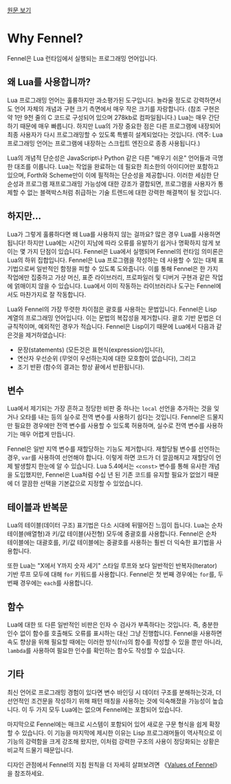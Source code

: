 [원문 보기](https://fennel-lang.org/rationale)

# Why Fennel?

Fennel은 Lua 런타임에서 실행되는 프로그래밍 언어입니다.

## 왜 Lua를 사용합니까?
Lua 프로그래밍 언어는 훌륭하지만 과소평가된 도구입니다. 놀라울 정도로 강력하면서도 언어 자체의 개념과 구현 크기 측면에서 매우 작은 크기를 자랑합니다. (참조 구현은 약 1만 9천 줄의 C 코드로 구성되어 있으며 278kb로 컴파일됩니다.) Lua는 매우 간단하기 때문에 매우 빠릅니다. 하지만 Lua의 가장 중요한 점은 다른 프로그램에 내장되어 최종 사용자가 다시 프로그래밍할 수 있도록 특별히 설계되었다는 것입니다. (역주: Lua 프로그래밍 언어는 프로그램에 내장하는 스크립트 엔진으로 종종 사용됩니다.)

Lua의 개념적 단순성은 JavaScript나 Python 같은 다른 "배우기 쉬운" 언어들과 극명한 대조를 이룹니다. Lua는 작업을 완료하는 데 필요한 최소한의 아이디어만 포함하고 있으며, Forth와 Scheme만이 이에 필적하는 단순성을 제공합니다. 이러한 세심한 단순성과 프로그램 재프로그래밍 가능성에 대한 강조가 결합되면, 프로그램을 사용자가 통제할 수 없는 블랙박스처럼 취급하는 기술 트렌드에 대한 강력한 해결책이 될 것입니다.

## 하지만...
Lua가 그렇게 훌륭하다면 왜 Lua를 사용하지 않는 걸까요? 많은 경우 Lua를 사용하면 됩니다! 하지만 Lua에는 시간이 지남에 따라 오류를 유발하기 쉽거나 명확하지 않게 보이는 몇 가지 단점이 있습니다. Fennel은 Lua에서 실행되며 Fennel의 런타임 의미론은 Lua의 하위 집합입니다. Fennel은 Lua 프로그램을 작성하는 데 사용할 수 있는 대체 표기법으로써 일반적인 함정을 피할 수 있도록 도와줍니다. 이를 통해 Fennel은 한 가지 작업에만 집중하고 가상 머신, 표준 라이브러리, 프로파일러 및 디버거 구현과 같은 작업에 얽매이지 않을 수 있습니다. Lua에서 이미 작동하는 라이브러리나 도구는 Fennel에서도 마찬가지로 잘 작동합니다.

Lua와 Fennel의 가장 뚜렷한 차이점은 괄호를 사용하는 문법입니다. Fennel은 Lisp 계열의 프로그래밍 언어입니다. 이는 문법의 복잡성을 제거합니다. 괄호 기반 문법은 더 규칙적이며, 예외적인 경우가 적습니다. Fennel은 Lisp이기 때문에 Lua에서 다음과 같은것을 제거하였습니다:

 * 문장(statements) (모든것은 표현식(expression)입니다),
 * 연산자 우선순위 (무엇이 우선하는지에 대한 모호함이 없습니다), 그리고
 * 조기 반환 (함수의 결과는 항상 끝에서 반환됩니다).

## 변수
Lua에서 제기되는 가장 흔하고 정당한 비판 중 하나는 `local` 선언을 추가하는 것을 잊거나 오타를 내는 등의 실수로 전역 변수를 사용하기 쉽다는 것입니다. Fennel은 드물지만 필요한 경우에만 전역 변수를 사용할 수 있도록 허용하며, 실수로 전역 변수를 사용하기는 매우 어렵게 만듭니다.

Fennel은 일반 지역 변수를 재할당하는 기능도 제거합니다. 재할당될 변수를 선언하는 경우, `var`를 사용하여 선언해야 합니다. 이렇게 하면 코드가 더 깔끔해지고 재할당이 언제 발생할지 한눈에 알 수 있습니다. Lua 5.4에서는 `<const>` 변수를 통해 유사한 개념을 도입했지만, Fennel은 Lua처럼 수십 년 된 기존 코드를 유지할 필요가 없었기 때문에 더 깔끔한 선택을 기본값으로 지정할 수 있었습니다.

## 테이블과 반복문
Lua의 테이블(데이터 구조) 표기법은 다소 시대에 뒤떨어진 느낌이 듭니다. Lua는 순차 테이블(배열형)과 키/값 테이블(사전형) 모두에 중괄호를 사용합니다. Fennel은 순차 테이블에는 대괄호를, 키/값 테이블에는 중괄호를 사용하는 훨씬 더 익숙한 표기법을 사용합니다.

또한 Lua는 "X에서 Y까지 숫자 세기" 스타일 루프와 보다 일반적인 반복자(Iterator) 기반 루프 모두에 대해 `for` 키워드를 사용합니다. Fennel은 첫 번째 경우에는 `for`를, 두 번째 경우에는 `each`를 사용합니다.

## 함수
Lua에 대한 또 다른 일반적인 비판은 인자 수 검사가 부족하다는 것입니다. 즉, 충분한 인수 없이 함수를 호출해도 오류를 표시하는 대신 그냥 진행합니다. Fennel을 사용하면 속도 향상을 위해 필요할 때에는 이러한 방식(`fn`)의 함수를 작성할 수 있을 뿐만 아니라, `lambda`를 사용하여 필요한 인수를 확인하는 함수도 작성할 수 있습니다.

## 기타
최신 언어로 프로그래밍 경험이 있다면 변수 바인딩 시 데이터 구조를 분해하는것과, 더 선언적인 조건문을 작성하기 위해 패턴 매칭을 사용하는 것에 익숙해졌을 가능성이 높습니다. 이 두 가지 모두 Lua에는 없으며 Fennel에는 포함되어 있습니다.

마지막으로 Fennel에는 매크로 시스템이 포함되어 있어 새로운 구문 형식을 쉽게 확장할 수 있습니다. 이 기능을 마지막에 제시한 이유는 Lisp 프로그래머들이 역사적으로 이 기능의 강력함을 크게 강조해 왔지만, 이처럼 강력한 구조의 사용이 정당화되는 상황은 비교적 드물기 때문입니다.

디자인 관점에서 Fennel의 지침 원칙을 더 자세히 살펴보려면 《[Values of Fennel](https://fennel-lang.org/values)》을 참조하세요.
